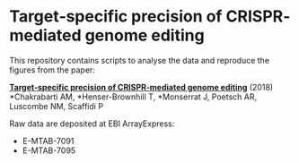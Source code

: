 # Target‐specific precision of CRISPR‐mediated genome editing

This repository contains scripts to analyse the data and reproduce the figures from the paper:

**[Target‐specific precision of CRISPR‐mediated genome editing](https://www.cell.com/molecular-cell/fulltext/S1097-2765(18)31001-3)** (2018)  
*Chakrabarti AM, *Henser-Brownhill T, *Monserrat J, Poetsch AR, Luscombe NM, Scaffidi P

Raw data are deposited at EBI ArrayExpress:

* E-MTAB-7091
* E-MTAB-7095
